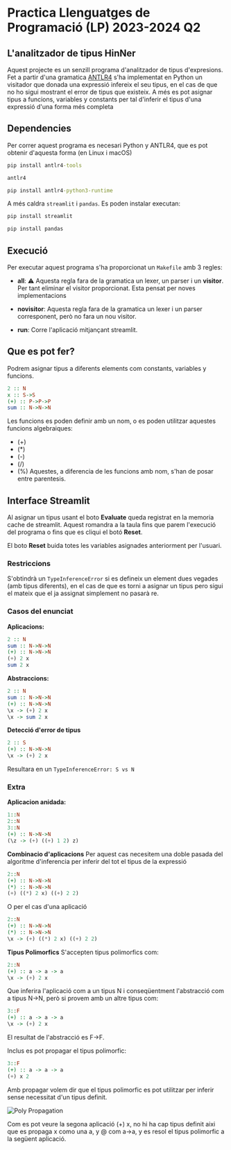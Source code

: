 # Practica Llenguatges de Programació (LP) 2023-2024 Q2
## L'analitzador de tipus HinNer

Aquest projecte es un senzill programa d'analitzador de tipus d'expresions. Fet a partir d'una gramatica [ANTLR4](https://www.antlr.org/) s'ha implementat en Python un visitador que donada una expressió infereix el seu tipus, en el cas de que no ho sigui mostrant el error de tipus que existeix. A més es pot asignar tipus a funcions, variables y constants per tal d'inferir el tipus d'una expressió d'una forma més completa

## Dependencies

Per correr aquest programa es necesari Python y ANTLR4, que es pot obtenir d'aquesta forma (en Linux i macOS)

```cmd
pip install antlr4-tools

antlr4

pip install antlr4-python3-runtime
```

A més caldra `streamlit` i `pandas`. Es poden instalar executan:
```cmd
pip install streamlit

pip install pandas
```

## Execució

Per executar aquest programa s'ha proporcionat un `Makefile` amb 3 regles:
- **all**: 	:warning: Aquesta regla fara de la gramatica un lexer, un parser i un **visitor**. Per tant eliminar el visitor proporcionat. Esta pensat per noves implementacions

- **novisitor**: Aquesta regla fara de la gramatica un lexer i un parser corresponent, però no fara un nou visitor.

- **run**: Corre l'aplicació mitjançant streamlit.


## Que es pot fer?
Podrem asignar tipus a diferents elements com constants, variables y funcions.
```Haskell
2 :: N
x :: S->S
(+) :: P->P->P
sum :: N->N->N
```
Les funcions es poden definir amb un nom, o es poden utilitzar aquestes funcions algebraiques:
- (+)
- (*)
- (-)
- (/)
- (%)
Aquestes, a diferencia de les funcions amb nom, s'han de posar entre parentesis.

## Interface Streamlit

Al asignar un tipus usant el boto **Evaluate** queda registrat en la memoria cache de streamlit. Aquest romandra a la taula fins que parem l'execució del programa o fins que es cliqui el botó **Reset**.

El boto **Reset** buida totes les variables asignades anteriorment per l'usuari.

### Restriccions

S'obtindrà un ```TypeInferenceError``` si es defineix un element dues vegades (amb tipus diferents), en el cas de que es torni a asignar un tipus pero sigui el mateix que el ja assignat simplement no pasarà re.


### Casos del enunciat
**Aplicacions:**
```Haskell
2 :: N
sum :: N->N->N
(+) :: N->N->N
(+) 2 x
sum 2 x
```
**Abstraccions:**
```Haskell
2 :: N
sum :: N->N->N
(+) :: N->N->N
\x -> (+) 2 x
\x -> sum 2 x
```
**Detecció d'error de tipus**
```Haskell
2 :: S
(+) :: N->N->N
\x -> (+) 2 x
```
Resultara en un ```TypeInferenceError: S vs N```

### Extra
**Aplicacion anidada:**
```Haskell
1::N
2::N
3::N
(+) :: N->N->N
(\z -> (+) ((+) 1 2) z)
```
**Combinacio d'aplicacions**
Per aquest cas necesitem una doble pasada del algoritme d'inferencia per inferir del tot el tipus de la expressió
```Haskell
2::N
(+) :: N->N->N
(*) :: N->N->N
(+) ((*) 2 x) ((+) 2 2)
```

O per el cas d'una aplicació
```Haskell
2::N
(+) :: N->N->N
(*) :: N->N->N
\x -> (+) ((*) 2 x) ((+) 2 2)
```

**Tipus Polimorfics**
S'accepten tipus polimorfics com:
```Haskell
2::N
(+) :: a -> a -> a
\x -> (+) 2 x
```
Que inferira l'aplicació com a un tipus N i conseqüentment l'abstracció com a tipus N->N, però si provem amb un altre tipus com:
```Haskell
3::F
(+) :: a -> a -> a
\x -> (+) 2 x
```
El resultat de l'abstracció es F->F.

Inclus es pot propagar el tipus polimorfic:
```Haskell
3::F
(+) :: a -> a -> a
(+) x 2
```
Amb propagar volem dir que el tipus polimorfic es pot utilitzar per inferir sense necessitat d'un tipus definit.

![Poly Propagation](https://i.imgur.com/SJvoujk.png)

Com es pot veure la segona aplicació (+) x, no hi ha cap tipus definit aixi que es propaga x como una a, y @ com a->a, y es resol el tipus polimorfic a la següent aplicació.





